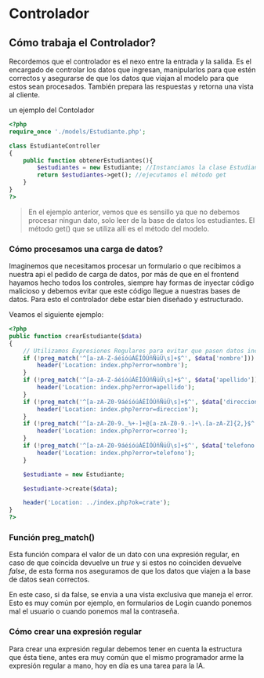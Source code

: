 # Controlador

## Cómo trabaja el Controlador?

Recordemos que el controlador es el nexo entre la entrada y la salida. Es el encargado de controlar los datos que ingresan, manipularlos para que estén correctos y asegurarse de que los datos que viajan al modelo para que estos sean procesados. También prepara las respuestas y retorna una vista al cliente.

un ejemplo del Contolador

```php
<?php
require_once './models/Estudiante.php';

class EstudianteController
{
    public function obtenerEstudiantes(){
        $estudiantes = new Estudiante; //Instanciamos la clase Estudiante del modelo
        return $estudiantes->get(); //ejecutamos el método get
    }
}
?>
```

> En el ejemplo anterior, vemos que es sensillo ya que no debemos procesar ningun dato, solo leer de la base de datos los estudiantes. El método get() que se utiliza allí es el método del modelo.

### Cómo procesamos una carga de datos?

Imaginemos que necesitamos procesar un formulario o que recibimos a nuestra api el pedido de carga de datos, por más de que en el frontend hayamos hecho todos los controles, siempre hay formas de inyectar código malicioso y debemos evitar que este código llegue a nuestras bases de datos. Para esto el controlador debe estar bien diseñado y estructurado.

Veamos el siguiente ejemplo:

```php
<?php
public function crearEstudiante($data)
{
    // Utilizamos Expresiones Regulares para evitar que pasen datos incorrectos.
    if (!preg_match('^[a-zA-Z-áéíóúÁÉÍÓÚñÑüÜ\s]+$^', $data['nombre'])) {
        header('Location: index.php?error=nombre');
    }
    if (!preg_match('^[a-zA-Z-áéíóúÁÉÍÓÚñÑüÜ\s]+$^', $data['apellido'])) {
        header('Location: index.php?error=apellido');
    }
    if (!preg_match('^[a-zA-Z0-9áéíóúÁÉÍÓÚñÑüÜ\s]+$^', $data['direccion'])) {
        header('Location: index.php?error=direccion');
    }
    if (!preg_match('^[a-zA-Z0-9._%+-]+@[a-zA-Z0-9.-]+\.[a-zA-Z]{2,}$^', $data['correo'])) {
        header('Location: index.php?error=correo');
    }
    if (!preg_match('^[a-zA-Z0-9áéíóúÁÉÍÓÚñÑüÜ\s]+$^', $data['telefono'])) {
        header('Location: index.php?error=telefono');
    }

    $estudiante = new Estudiante;

    $estudiante->create($data);

    header('Location: ../index.php?ok=crate');
}
?>
```

### Función preg_match()

Esta función compara el valor de un dato con una expresión regular, en caso de que coincida devuelve un _true_ y si estos no coinciden devuelve _false_, de esta forma nos aseguramos de que los datos que viajen a la base de datos sean correctos.

En este caso, si da false, se envia a una vista exclusiva que maneja el error. Esto es muy común por ejemplo, en formularios de Login cuando ponemos mal el usuario o cuando ponemos mal la contraseña.

### Cómo crear una expresión regular

Para crear una expresión regular debemos tener en cuenta la estructura que ésta tiene, antes era muy común que el mismo programador arme la expresión regular a mano, hoy en día es una tarea para la IA.
